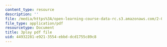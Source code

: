 ```yaml
---
content_type: resource
description: ''
file: /media/https%3A/open-learning-course-data-rc.s3.amazonaws.com/2-003sc-engineering-dynamics-fall-2011/44932281e9213554ebbddcd1755c89c8_Fo-Y6kEMURk.pdf
file_type: application/pdf
resourcetype: Document
title: 3play pdf file
uid: 44932281-e921-3554-ebbd-dcd1755c89c8
---
```

